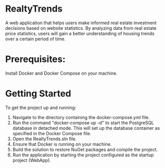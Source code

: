 # RealtyTrends

A web application that helps users make informed real estate
investment decisions based on website statistics. By analyzing data from real estate price
statistics, users will gain a better understanding of housing trends over a certain period of time.

# Prerequisites:

Install Docker and Docker Compose on your machine.

# Getting Started
To get the project up and running:

1) Navigate to the directory containing the docker-compose.yml file.
2) Run the command "docker-compose up -d" to start the PostgreSQL database in detached mode. This will set up the database container as specified in the Docker Compose file.
3) Open the RealtyTrends.sln file.
4) Ensure that Docker is running on your machine.
5) Build the solution to restore NuGet packages and compile the project.
6) Run the application by starting the project configured as the startup project (WebApp).
